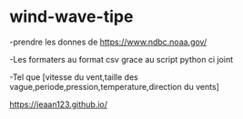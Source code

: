 # wind-wave-tipe
-prendre les donnes de https://www.ndbc.noaa.gov/

-Les formaters au format csv grace au script python ci joint

-Tel que [vitesse du vent,taille des vague,periode,pression,temperature,direction du vents]

https://jeaan123.github.io/
